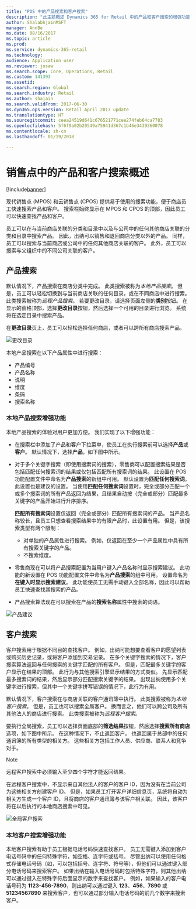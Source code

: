 ```yaml
---
title: "POS 中的产品搜索和客户搜索"
description: "此主题概述 Dynamics 365 for Retail 中的产品和客户搜索的增强功能。"
author: ShalabhjainMSFT
manager: AnnBe
ms.date: 08/16/2017
ms.topic: article
ms.prod: 
ms.service: dynamics-365-retail
ms.technology: 
audience: Application user
ms.reviewer: josaw
ms.search.scope: Core, Operations, Retail
ms.custom: 141393
ms.assetid: 
ms.search.region: Global
ms.search.industry: Retail
ms.author: shajain
ms.search.validFrom: 2017-06-30
ms.dyn365.ops.version: Retail April 2017 update
ms.translationtype: HT
ms.sourcegitcommit: ceea24519d641c676521771cee274feb64ca7783
ms.openlocfilehash: 5f6f9a02b20549a75941d367c1b46e3439360078
ms.contentlocale: zh-cn
ms.lasthandoff: 01/19/2018

---
```


# <a name="overview-of-product-and-customer-search-in-point-of-sale"></a>销售点中的产品和客户搜索概述

[!include[banner](includes/banner.md)]

现代销售点 (MPOS) 和云销售点 (CPOS) 提供易于使用的搜索功能，便于商店员工快速搜索产品和客户。 搜索栏始终显示在 MPOS 和 CPOS 的顶部，因此员工可以快速查找产品和客户。

员工可以在与当前商店关联的分类和目录中以及与公司中的任何其他商店关联的分类和目录中搜索产品。 因此，出纳可以销售和退回商店分类以外的产品。 同样，员工可以搜索与当前商店或公司中的任何其他商店关联的客户。 此外，员工可以搜索与父组织中的不同公司关联的客户。

## <a name="product-search"></a>产品搜索 

默认情况下，产品搜索在商店分类中完成。 此类搜索被称为*本地产品搜索*。 但是，员工可以轻松切换到与当前商店关联的任何目录，或在不同商店中进行搜索。 此类搜索被称为*远程产品搜索*。 若要更改目录，请选择页面左侧的**类别**按钮。 在显示的窗格顶部，选择**更改目录**按钮，然后选择一个可用的目录进行浏览。 系统将在选定目录中搜索产品。

在**更改目录**页上，员工可以轻松选择任何商店，或者可以跨所有商店搜索产品。

![更改目录](./media/Changecatalog.png "更改目录")
 
本地产品搜索在以下产品属性中进行搜索：

- 产品编号
- 产品名称
- 说明
- 维度
- 条码
- 搜索名称

### <a name="enhancements-to-local-product-searches"></a>本地产品搜索增强功能

本地产品搜索的体验对用户更加方便。 我们实现了以下增强功能：

- 在搜索栏中添加了产品和客户下拉菜单，使员工在执行搜索前可以选择**产品**或**客户**。 默认情况下，选择**产品**，如下图中所示。
- 对于多个关键字搜索（即使用搜索词的搜索），零售商可以配置搜索结果是否包括匹配任何搜索词的结果或仅包括匹配所有搜索词的结果。 此设置在 POS 功能配置文件中命名为**产品搜索**的新组中可用。 默认设置为**匹配任何搜索词**。 此设置也是建议的设置。 当使用**匹配任何搜索词**设置时，完全或部分匹配一个或多个搜索词的所有产品返回为结果，且结果自动按（完全或部分）匹配最多关键字的产品开始进行升序排序。

    **匹配所有搜索词**设置仅返回（完全或部分）匹配所有搜索词的产品。 当产品名称较长，且员工只想查看搜索结果中的有限产品时，此设置有用。 但是，该搜索类型有两个限制：

    - 对单独的产品属性进行搜索。 例如，仅返回在至少一个产品属性中具有所有搜索关键字的产品。
    - 不搜索维度。

- 零售商现在可以将产品搜索配置为当用户键入产品名称时显示搜索建议。 此功能的新设置在 POS 功能配置文件中命名为**产品搜索**的组中可用。 设置命名为**在键入时显示搜索建议**。 此功能使员工无需手动键入全部名称，因此可以帮助员工快速查找其搜索的产品。
- 产品搜索算法现在可以搜索在产品的**搜索名称**属性中搜索的词语。

![产品建议](./media/Productsuggestions.png "产品建议")

## <a name="customer-search"></a>客户搜索

客户搜索用于根据不同目的查找客户。 例如，出纳可能想要查看客户的愿望列表或购买历史记录，或将客户添加到交易记录。 在多个关键字搜索的情况下，客户搜索算法返回与任何搜索的关键字匹配的所有客户。 但是，匹配最多关键字的客户显示在结果的顶部。 此行为与其他搜索引擎显示结果的方式类似。 先显示匹配最多搜索词的结果，然后显示部分匹配搜索关键字的结果。 出现出纳使用多个关键字进行搜索，但其中一个关键字拼写错误的情况下，此行为有用。

默认情况下，客户搜索在与商店关联的客户通讯簿中执行。 此类搜索被称为*本地客户搜索*。 但是，员工也可以搜索全局客户。 换而言之，他们可以跨公司及所有其他法人的商店进行搜索。 此类搜索被称为*远程客户搜索*。

要执行全局搜索，员工可以选择页面底部的**筛选结果**按钮，然后选择**搜索所有商店**选项，如下图中所示。 在这种情况下，不止返回客户。 也返回属于总部中的任何通讯簿的所有类型的相关方。 这些相关方包括工作人员、供应商、联系人和竞争对手。

> [!NOTE]
> 远程客户搜索中必须输入至少四个字符才能返回结果。

在远程客户搜索中，不显示来自其他法人的客户的客户 ID，因为没有在当前公司为这些相关方创建客户 ID。 但是，如果员工打开客户详细信息页，系统将自动为相关方生成一个客户 ID，且将商店的客户通讯簿与该客户相关联。 因此，该客户将在以后执行的本地商店搜索中可见。

![全局客户搜索](./media/Globalcustomersearch.png "全局客户搜索")

### <a name="enhancements-to-local-customer-searches"></a>本地客户搜索增强功能

本地客户搜索有助于员工根据电话号码快速查找客户。 员工无需键入添加到客户电话号码中的任何特殊字符，如空格、连字符或括号。 尽管出纳可以使用任何格式存储电话号码（如，可以包括括号、连字符、符号等），但他们可以通过键入部分电话号码来搜索客户。 如果出纳在输入电话号码时包括特殊字符，则其他出纳可以通过键入在特殊字符后面显示的数字来查找客户。 例如，如果输入的客户电话号码为 **1123-456-7890**，则出纳可以通过键入 **123**、**456**、**7890** 或 **51234567890** 来搜索客户，也可以通过部分输入电话号码的前几个数字来搜索客户。

